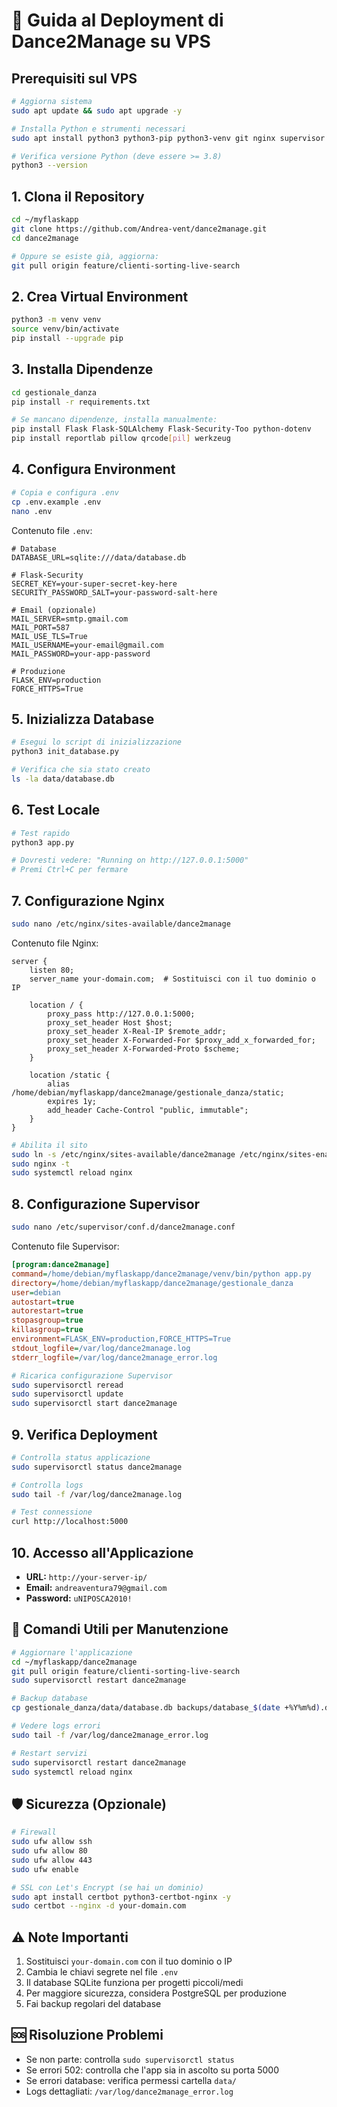 # 🚀 Guida al Deployment di Dance2Manage su VPS

## Prerequisiti sul VPS
```bash
# Aggiorna sistema
sudo apt update && sudo apt upgrade -y

# Installa Python e strumenti necessari
sudo apt install python3 python3-pip python3-venv git nginx supervisor sqlite3 -y

# Verifica versione Python (deve essere >= 3.8)
python3 --version
```

## 1. Clona il Repository
```bash
cd ~/myflaskapp
git clone https://github.com/Andrea-vent/dance2manage.git
cd dance2manage

# Oppure se esiste già, aggiorna:
git pull origin feature/clienti-sorting-live-search
```

## 2. Crea Virtual Environment
```bash
python3 -m venv venv
source venv/bin/activate
pip install --upgrade pip
```

## 3. Installa Dipendenze
```bash
cd gestionale_danza
pip install -r requirements.txt

# Se mancano dipendenze, installa manualmente:
pip install Flask Flask-SQLAlchemy Flask-Security-Too python-dotenv
pip install reportlab pillow qrcode[pil] werkzeug
```

## 4. Configura Environment
```bash
# Copia e configura .env
cp .env.example .env
nano .env
```

Contenuto file `.env`:
```env
# Database
DATABASE_URL=sqlite:///data/database.db

# Flask-Security
SECRET_KEY=your-super-secret-key-here
SECURITY_PASSWORD_SALT=your-password-salt-here

# Email (opzionale)
MAIL_SERVER=smtp.gmail.com
MAIL_PORT=587
MAIL_USE_TLS=True
MAIL_USERNAME=your-email@gmail.com
MAIL_PASSWORD=your-app-password

# Produzione
FLASK_ENV=production
FORCE_HTTPS=True
```

## 5. Inizializza Database
```bash
# Esegui lo script di inizializzazione
python3 init_database.py

# Verifica che sia stato creato
ls -la data/database.db
```

## 6. Test Locale
```bash
# Test rapido
python3 app.py

# Dovresti vedere: "Running on http://127.0.0.1:5000"
# Premi Ctrl+C per fermare
```

## 7. Configurazione Nginx
```bash
sudo nano /etc/nginx/sites-available/dance2manage
```

Contenuto file Nginx:
```nginx
server {
    listen 80;
    server_name your-domain.com;  # Sostituisci con il tuo dominio o IP

    location / {
        proxy_pass http://127.0.0.1:5000;
        proxy_set_header Host $host;
        proxy_set_header X-Real-IP $remote_addr;
        proxy_set_header X-Forwarded-For $proxy_add_x_forwarded_for;
        proxy_set_header X-Forwarded-Proto $scheme;
    }

    location /static {
        alias /home/debian/myflaskapp/dance2manage/gestionale_danza/static;
        expires 1y;
        add_header Cache-Control "public, immutable";
    }
}
```

```bash
# Abilita il sito
sudo ln -s /etc/nginx/sites-available/dance2manage /etc/nginx/sites-enabled/
sudo nginx -t
sudo systemctl reload nginx
```

## 8. Configurazione Supervisor
```bash
sudo nano /etc/supervisor/conf.d/dance2manage.conf
```

Contenuto file Supervisor:
```ini
[program:dance2manage]
command=/home/debian/myflaskapp/dance2manage/venv/bin/python app.py
directory=/home/debian/myflaskapp/dance2manage/gestionale_danza
user=debian
autostart=true
autorestart=true
stopasgroup=true
killasgroup=true
environment=FLASK_ENV=production,FORCE_HTTPS=True
stdout_logfile=/var/log/dance2manage.log
stderr_logfile=/var/log/dance2manage_error.log
```

```bash
# Ricarica configurazione Supervisor
sudo supervisorctl reread
sudo supervisorctl update
sudo supervisorctl start dance2manage
```

## 9. Verifica Deployment
```bash
# Controlla status applicazione
sudo supervisorctl status dance2manage

# Controlla logs
sudo tail -f /var/log/dance2manage.log

# Test connessione
curl http://localhost:5000
```

## 10. Accesso all'Applicazione
- **URL:** `http://your-server-ip/`
- **Email:** `andreaventura79@gmail.com`
- **Password:** `uNIPOSCA2010!`

## 🔧 Comandi Utili per Manutenzione

```bash
# Aggiornare l'applicazione
cd ~/myflaskapp/dance2manage
git pull origin feature/clienti-sorting-live-search
sudo supervisorctl restart dance2manage

# Backup database
cp gestionale_danza/data/database.db backups/database_$(date +%Y%m%d).db

# Vedere logs errori
sudo tail -f /var/log/dance2manage_error.log

# Restart servizi
sudo supervisorctl restart dance2manage
sudo systemctl reload nginx
```

## 🛡️ Sicurezza (Opzionale)
```bash
# Firewall
sudo ufw allow ssh
sudo ufw allow 80
sudo ufw allow 443
sudo ufw enable

# SSL con Let's Encrypt (se hai un dominio)
sudo apt install certbot python3-certbot-nginx -y
sudo certbot --nginx -d your-domain.com
```

## ⚠️ Note Importanti
1. Sostituisci `your-domain.com` con il tuo dominio o IP
2. Cambia le chiavi segrete nel file `.env`
3. Il database SQLite funziona per progetti piccoli/medi
4. Per maggiore sicurezza, considera PostgreSQL per produzione
5. Fai backup regolari del database

## 🆘 Risoluzione Problemi
- Se non parte: controlla `sudo supervisorctl status`
- Se errori 502: controlla che l'app sia in ascolto su porta 5000
- Se errori database: verifica permessi cartella `data/`
- Logs dettagliati: `/var/log/dance2manage_error.log`